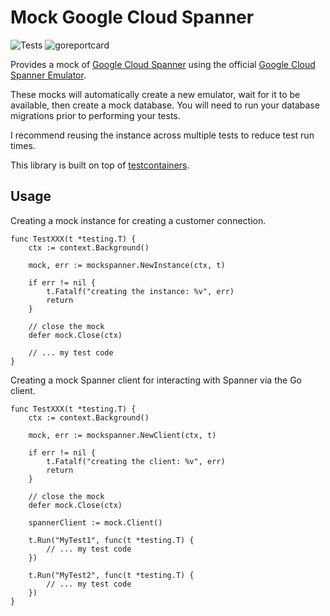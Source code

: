 # Mock Google Cloud Spanner

![Tests](https://github.com/arhea/go-mock-spanner/actions/workflows/main.yml/badge.svg?branch=main) ![goreportcard](https://goreportcard.com/badge/github.com/arhea/go-mock-spanner)

Provides a mock of [Google Cloud Spanner](https://cloud.google.com/spanner?hl=en) using the official [Google Cloud Spanner Emulator](https://github.com/GoogleCloudPlatform/cloud-spanner-emulator).

These mocks will automatically create a new emulator, wait for it to be available, then create a mock database. You will need to run your database migrations prior to performing your tests.

I recommend reusing the instance across multiple tests to reduce test run times.

This library is built on top of [testcontainers](https://testcontainers.com/).

## Usage

Creating a mock instance for creating a customer connection.

```golang
func TestXXX(t *testing.T) {
	ctx := context.Background()

	mock, err := mockspanner.NewInstance(ctx, t)

	if err != nil {
		t.Fatalf("creating the instance: %v", err)
		return
	}

	// close the mock
	defer mock.Close(ctx)

	// ... my test code
}
```

Creating a mock Spanner client for interacting with Spanner via the Go client.

```golang
func TestXXX(t *testing.T) {
	ctx := context.Background()

	mock, err := mockspanner.NewClient(ctx, t)

	if err != nil {
		t.Fatalf("creating the client: %v", err)
		return
	}

	// close the mock
	defer mock.Close(ctx)

    spannerClient := mock.Client()

    t.Run("MyTest1", func(t *testing.T) {
        // ... my test code
    })

    t.Run("MyTest2", func(t *testing.T) {
        // ... my test code
    })
}
```
